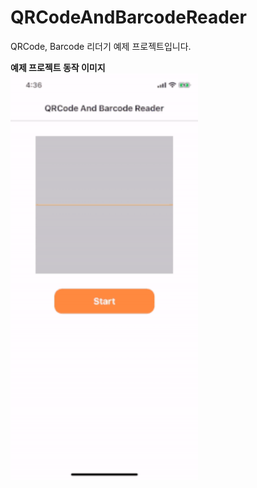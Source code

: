 # QRCodeAndBarcodeReader
QRCode, Barcode 리더기 예제 프로젝트입니다.

**예제 프로젝트 동작 이미지**<br>
<img src="Resource/QRCodeAndBarcodeReader.gif" width="300"/>

<br>

<!--**블로그 프로젝트 설명**<br>-->

<!--[스토리보드 레퍼런스(Storyboard Reference) 사용방법](https://swieeft.github.io/StoryboardReference/)-->
